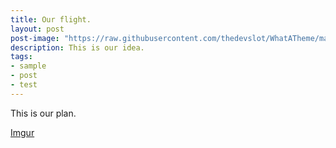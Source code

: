 ```yaml
---
title: Our flight.
layout: post
post-image: "https://raw.githubusercontent.com/thedevslot/WhatATheme/master/assets/images/SamplePost.png?token=AHMQUEPC4IFADOF5VG4QVN26Z64GG"
description: This is our idea.
tags:
- sample
- post
- test
---
```


This is our plan.

[Imgur](https://i.imgur.com/BBDpzDh.jpg)
